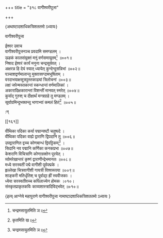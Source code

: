 +++
title = "३१८ वागीश्वरीपूजा"

+++

\{अथाष्टादशाधिकत्रिशततमो ऽध्यायः\}

वागीश्वरीपूजा  
    
ईश्वर उवाच  
वागीश्वरीपूजनञ्च प्रवदामि समण्डलम् ।  
ऊहकं कालसंयुक्तं मनुं वर्णसमायुतम्[^१]   ॥००१॥  
निषाद ईश्वरं कार्यं मनुना चन्द्रसूर्यवत् ।  
अक्षरन्न हि देयं स्यात् ध्यायेत् कुन्देन्दुसन्निभां   ॥००२॥  
पञ्चाशद्वर्णमालान्तु मुक्तास्रग्दामभूषिताम्   ।  
वरदाभयाक्षसूत्रपुस्तकाढ्यां त्रिलोचनां ॥००३॥  
लक्षं जपेन्मस्तकान्तं स्कन्धान्तं वर्णमालिकां   ।  
अकारादिक्षकारान्तां विशन्तीं मानवत् स्मरेत्   ॥००४॥  
कुर्याद् गुरुश् च दीक्षार्थं मन्त्रग्राहे तु मण्डलम्   ।  
सूर्याग्रमिन्दुभक्तन्तु भागाभ्यां कमलं हितं[^२]   ॥००५॥  
    
:न्  
    
[^१]: चन्द्रमसायुतमिति ञ॥  
    
[^२]: कृतमिति ख॥  

[[१६१]]
    
वीथिका पदिका कर्या पद्मान्यष्टौ चतुष्पदे ।  
वीथिका पदिका वाह्ये द्वाराणि द्विपदानि तु ॥००६॥  
उपद्वाराणित द्वच्च कोणबान्धं द्विपट्टिकम्[^१]   ।  
सिदानि नव पद्मानि कर्णिका कनकप्रभा ॥००७॥  
केशराणि विचित्राणि कोणान्रक्तेन पूरयेत् ।  
व्योमरेखान्तरं कृष्णं द्वाराणीन्द्रेभमानतः   ॥००८॥  
मध्ये सरस्वतीं पद्मे वागीशी पूर्वपद्मके ।  
हृल्लेखा चित्रवागीशी गायत्री विश्वरूपया ॥००९॥  
शाङ्करी मतिर्धृतिश् च पूर्वाद्या ह्रीं स्ववीजकाः   ।  
ध्येया सरस्वतीवच्च कपिलाज्येन होमकः ।०१०।  
संस्कृतप्राकृतकविः काव्यशास्त्रादिविद्भवेत् ॥०१०॥

\{इत्य् आग्नेये महापुराणे वागीश्वरीपूजा नामाष्टादशाधिकत्रिशततमो ऽध्यायः  }
    
